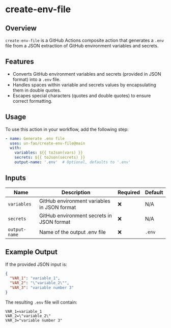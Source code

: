 # create-env-file

## Overview

`create-env-file` is a GitHub Actions composite action that generates a `.env` file from a JSON extraction of GitHub environment variables and secrets.

## Features

- Converts GitHub environment variables and secrets (provided in JSON format) into a `.env` file.
- Handles spaces within variable and secrets values by encapsulating them in double quotes.
- Escapes special characters (quotes and double quotes) to ensure correct formatting.

## Usage

To use this action in your workflow, add the following step:

```yaml
- name: Generate .env file
  uses: un-fao/create-env-file@main
  with:
    variables: ${{ toJson(vars) }}
    secrets: ${{ toJson(secrets) }}
    output-name: '.env'  # Optional, defaults to '.env'
```

## Inputs

| Name          | Description                                 | Required | Default |
| ------------- | ------------------------------------------- | -------- | ------- |
| `variables`   | GitHub environment variables in JSON format | ❌        | N/A     |
| `secrets`     | GitHub environment secrets in JSON format   | ❌        | N/A     |
| `output-name` | Name of the output .env file                | ❌        | `.env`  |

## Example Output

If the provided JSON input is:

```json
{
  "VAR_1": "variable_1",
  "VAR_2": "\"variable_2\"",
  "VAR_3": "variable number 3"
}
```

The resulting `.env` file will contain:

```env
VAR_1=variable_1
VAR_2=\"variable_2\"
VAR_3="variable number 3"
```